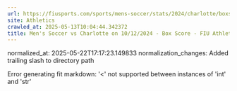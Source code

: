```yaml
---
url: https://fiusports.com/sports/mens-soccer/stats/2024/charlotte/boxscore/12526/
site: Athletics
crawled_at: 2025-05-13T10:04:44.342372
title: Men's Soccer vs Charlotte on 10/12/2024 - Box Score - FIU Athletics
---
```

normalized_at: 2025-05-22T17:17:23.149833
normalization_changes: Added trailing slash to directory path

Error generating fit markdown: '<' not supported between instances of 'int' and 'str'